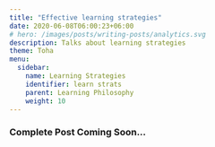 ```yaml
---
title: "Effective learning strategies"
date: 2020-06-08T06:00:23+06:00
# hero: /images/posts/writing-posts/analytics.svg
description: Talks about learning strategies
theme: Toha
menu:
  sidebar:
    name: Learning Strategies
    identifier: learn strats
    parent: Learning Philosophy
    weight: 10
---
```


### Complete Post Coming Soon...